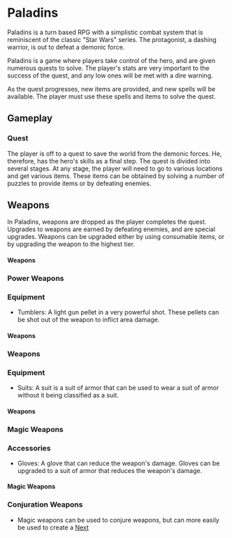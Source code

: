 # Paladins

Paladins is a turn based RPG with a simplistic combat system that is reminiscent of the classic "Star Wars" series. The protagonist, a dashing warrior, is out to defeat a demonic force.  
  
Paladins is a game where players take control of the hero, and are given numerous quests to solve. The player's stats are very important to the success of the quest, and any low ones will be met with a dire warning.  
    
 As the quest progresses, new items are provided, and new spells will be available. The player must use these spells and items to solve the quest.   
  

## Gameplay  
  

### Quest

The player is off to a quest to save the world from the demonic forces. He, therefore, has the hero's skills as a final step. The quest is divided into several stages. At any stage, the player will need to go to various locations and get various items. These items can be obtained by solving a number of puzzles to provide items or by defeating enemies.   
  

## Weapons

In Paladins, weapons are dropped as the player completes the quest. Upgrades to weapons are earned by defeating enemies, and are special upgrades. Weapons can be upgraded either by using consumable items, or by upgrading the weapon to the highest tier.  
  
  

#### Weapons

### Power Weapons

### Equipment

*    Tumblers: A light gun pellet in a very powerful shot. These pellets can be shot out of the weapon to inflict area damage.  
  

#### Weapons

### Weapons

### Equipment

*   Suits: A suit is a suit of armor that can be used to wear a suit of armor without it being classified as a suit.  
  

#### Weapons

### Magic Weapons

### Accessories

*   Gloves: A glove that can reduce the weapon's damage. Gloves can be upgraded to a suit of armor that reduces the weapon's damage.  
  
   

#### Magic Weapons

### Conjuration Weapons

*   Magic weapons can be used to conjure weapons, but can more easily be used to create a
[Next](46.md)